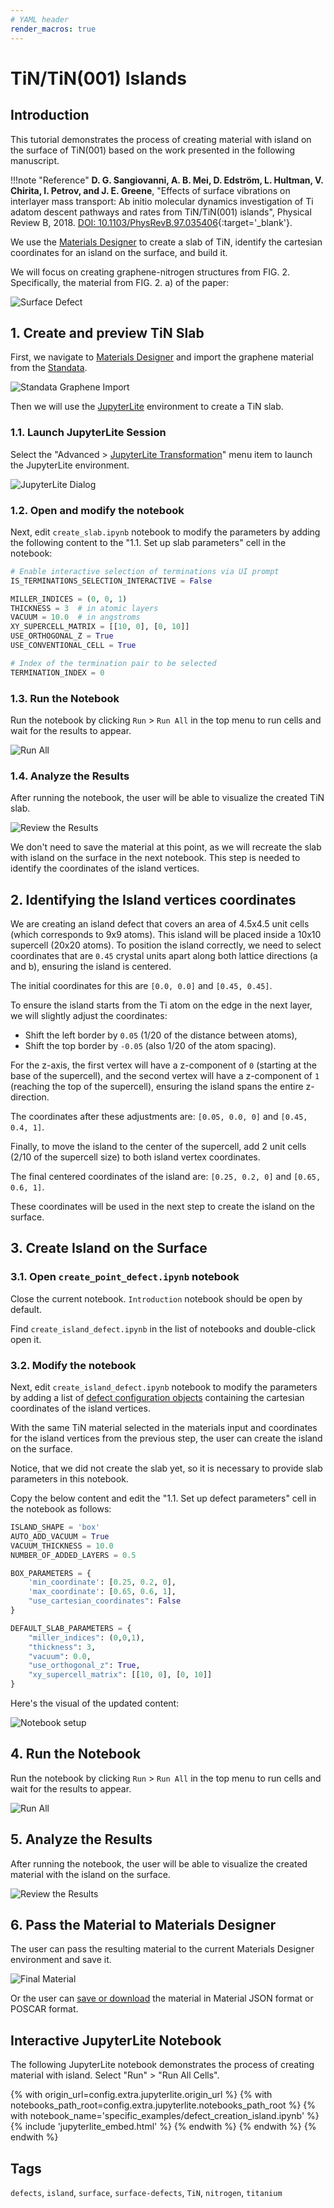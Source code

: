```yaml
---
# YAML header
render_macros: true
---
```


# TiN/TiN(001) Islands

## Introduction

This tutorial demonstrates the process of creating material with island on the surface of TiN(001) based on the work presented in the following manuscript.

[//]: # (<embed src="https://journals.aps.org/prb/abstract/10.1103/PhysRevB.97.035406" width="100%" height="300">)

!!!note "Reference"
    **D. G. Sangiovanni, A. B. Mei, D. Edström, L. Hultman, V. Chirita, I. Petrov, and J. E. Greene**, 
    "Effects of surface vibrations on interlayer mass transport: Ab initio molecular dynamics investigation of Ti adatom descent pathways and rates from TiN/TiN(001) islands", Physical Review B, 2018. [DOI: 10.1103/PhysRevB.97.035406](https://journals.aps.org/prb/abstract/10.1103/PhysRevB.97.035406){:target='_blank'}.

We use the [Materials Designer](../../../materials-designer/overview.md) to create a slab of TiN, identify the cartesian coordinates for an island on the surface, and build it. 

We will focus on creating graphene-nitrogen structures from FIG. 2.
Specifically, the material from FIG. 2. a) of the paper: 


![Surface Defect](/images/tutorials/materials/defects/defect_creation_surface_island/0.png "Surface Defect, Island FIG. 2. a)")


## 1. Create and preview TiN Slab

First, we navigate to [Materials Designer](../../../materials-designer/overview.md) and import the graphene material from the [Standata](../../../materials-designer/header-menu/input-output/standata-import.md).

![Standata Graphene Import](/images/tutorials/materials/defects/defect_creation_point_substitution_graphene/1-standata-graphene.webp "Standata Graphene Import")


Then we will use the [JupyterLite](../../../jupyterlite/overview.md) environment to create a TiN slab.

### 1.1. Launch JupyterLite Session

Select the "Advanced > [JupyterLite Transformation](../../../materials-designer/header-menu/advanced/jupyterlite-dialog.md)" menu item to launch the JupyterLite environment.

![JupyterLite Dialog](/images/jupyterlite/md-advanced-jl.webp "JupyterLite Dialog")


### 1.2. Open and modify the notebook

Next, edit `create_slab.ipynb` notebook to modify the parameters by adding the following content to the "1.1. Set up slab parameters" cell in the notebook:

```python
# Enable interactive selection of terminations via UI prompt
IS_TERMINATIONS_SELECTION_INTERACTIVE = False 

MILLER_INDICES = (0, 0, 1)
THICKNESS = 3  # in atomic layers
VACUUM = 10.0  # in angstroms
XY_SUPERCELL_MATRIX = [[10, 0], [0, 10]]
USE_ORTHOGONAL_Z = True
USE_CONVENTIONAL_CELL = True

# Index of the termination pair to be selected
TERMINATION_INDEX = 0
```

### 1.3. Run the Notebook

Run the notebook by clicking `Run` > `Run All` in the top menu to run cells and wait for the results to appear.

![Run All](/images/jupyterlite/run-all.webp "Run All")

### 1.4. Analyze the Results

After running the notebook, the user will be able to visualize the created TiN slab.

![Review the Results](/images/tutorials/materials/defects/defect_creation_surface_island/1.png "Review the Results")

We don't need to save the material at this point, as we will recreate the slab with island on the surface in the next notebook. This step is needed to identify the coordinates of the island vertices.

## 2. Identifying the Island vertices coordinates

We are creating an island defect that covers an area of 4.5x4.5 unit cells (which corresponds to 9x9 atoms). This island will be placed inside a 10x10 supercell (20x20 atoms). 
To position the island correctly, we need to select coordinates that are `0.45` crystal units apart along both lattice directions (a and b), ensuring the island is centered. 

The initial coordinates for this are `[0.0, 0.0]` and `[0.45, 0.45]`.

To ensure the island starts from the Ti atom on the edge in the next layer, we will slightly adjust the coordinates:

- Shift the left border by `0.05` (1/20 of the distance between atoms),
- Shift the top border by `-0.05` (also 1/20 of the atom spacing). 

For the z-axis, the first vertex will have a z-component of `0` (starting at the base of the supercell), and the second vertex will have a z-component of `1` (reaching the top of the supercell), ensuring the island spans the entire z-direction.

The coordinates after these adjustments are: `[0.05, 0.0, 0]` and `[0.45, 0.4, 1]`.

Finally, to move the island to the center of the supercell, add 2 unit cells (2/10 of the supercell size) to both island vertex coordinates.

The final centered coordinates of the island are: `[0.25, 0.2, 0]` and `[0.65, 0.6, 1]`.

These coordinates will be used in the next step to create the island on the surface.

## 3. Create Island on the Surface

### 3.1. Open `create_point_defect.ipynb` notebook

Close the current notebook. `Introduction` notebook should be open by default.

Find `create_island_defect.ipynb` in the list of notebooks and double-click open it.

### 3.2. Modify the notebook

Next, edit `create_island_defect.ipynb` notebook to modify the parameters by adding a list of [defect configuration objects](https://github.com/Exabyte-io/made/blob/3d938b4d91a31323dca7a02acb12b646dbb26634/src/py/mat3ra/made/tools/build/defect/configuration.py#L191) containing the cartesian coordinates of the island vertices.

With the same TiN material selected in the materials input and coordinates for the island vertices from the previous step, the user can create the island on the surface.

Notice, that we did not create the slab yet, so it is necessary to provide slab parameters in this notebook.

Copy the below content and edit the "1.1. Set up defect parameters" cell in the notebook as follows:

```python
ISLAND_SHAPE = 'box'
AUTO_ADD_VACUUM = True
VACUUM_THICKNESS = 10.0
NUMBER_OF_ADDED_LAYERS = 0.5

BOX_PARAMETERS = {
    'min_coordinate': [0.25, 0.2, 0],
    'max_coordinate': [0.65, 0.6, 1],
    "use_cartesian_coordinates": False
}

DEFAULT_SLAB_PARAMETERS = {
    "miller_indices": (0,0,1),
    "thickness": 3,
    "vacuum": 0.0,
    "use_orthogonal_z": True,
    "xy_supercell_matrix": [[10, 0], [0, 10]]
}

```

Here's the visual of the updated content:

![Notebook setup](/images/tutorials/materials/defects/defect_creation_surface_island/island-setup.png "Notebook setup")

## 4. Run the Notebook

Run the notebook by clicking `Run` > `Run All` in the top menu to run cells and wait for the results to appear.

![Run All](/images/jupyterlite/run-all.webp "Run All")

## 5. Analyze the Results

After running the notebook, the user will be able to visualize the created material with the island on the surface.

![Review the Results](/images/tutorials/materials/defects/defect_creation_surface_island/original-result.png "Review the Results")

## 6. Pass the Material to Materials Designer

The user can pass the resulting material to the current Materials Designer environment and save it.

![Final Material](/images/tutorials/materials/defects/defect_creation_surface_island/final-material.gif "Island on the Surface")

Or the user can [save or download](../../../materials-designer/header-menu/input-output.md) the material in Material JSON format or POSCAR format.


## Interactive JupyterLite Notebook

The following JupyterLite notebook demonstrates the process of creating material with island. Select "Run" > "Run All Cells".

{% with origin_url=config.extra.jupyterlite.origin_url %}
{% with notebooks_path_root=config.extra.jupyterlite.notebooks_path_root %}
{% with notebook_name='specific_examples/defect_creation_island.ipynb' %}
{% include 'jupyterlite_embed.html' %}
{% endwith %}
{% endwith %}
{% endwith %}

<!--
{# TODO: Update the origin_url
    {% with origin_url="https://jupyterlite.mat3ra.com/retro/notebooks/?path=api-examples/other/materials_designer/specific_examples/defect_creation_island.ipynb" %}
    {% include 'jupyterlite_embed.html' %}
    {% endwith %}
#}
-->

## Tags

`defects`, `island`, `surface`, `surface-defects`, `TiN`, `nitrogen`, `titanium`

